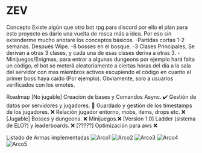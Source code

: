 # ZEV
Concepto
Existe algún que otro bot rpg para discord por ello el plan para este proyecto es darle una vuelta de rosca más a idea.
Por eso sin extenderme mucho anotaré los conceptos básicos.
-Partidas cortas 1-2 semanas. Después Wipe.
-8 bosses en el bosque.
-3 Clases Principales, Se derivan a otras 3 clases, y cada una de esas clases deriva a otras 3.
-Minijuegos/Enigmas, para entrar a algunas dungeons por ejemplo hará falta un código, el bot se meterá aleatoriamente a ciertas horas del día a la sala del servidor con mas miembros activos escupiendo el código en cuanto el primer boss haya caido (Por ejemplo).
Obviamente, solo a usuarios verificados con los emotes.

Roadmap
[No jugable]
Creación de bases y Comandos Async. ✔️
Gestión de datos por servidores y jugadores. 🚧
Guardado y gestión de los timestamps de los jugadores. ❌
Relación jugador entorno, mobs, items, drops etc. ❌
[Jugable]
Bosses y dungeons. ❌
Minijuegos.❌
[Version 1.0]
Ladder (sistema de ELO?) y leaderboards. ❌
[?????]
Optimización para aws ❌

Listado de Armas implementadas
![Arco1](https://user-images.githubusercontent.com/55221433/148049227-6388e6c9-8851-4308-9906-2cf42a1c1fe6.png)
![Arco2](https://user-images.githubusercontent.com/55221433/148049228-88d14f10-2434-4244-97d2-6111b341775d.png)
![Arco3](https://user-images.githubusercontent.com/55221433/148049229-bb819e7c-d950-4179-8713-fb85dfe7eb44.png)
![Arco4](https://user-images.githubusercontent.com/55221433/148049231-e65271a0-61a9-4da6-b485-aae23fb7215d.png)
![Arco5](https://user-images.githubusercontent.com/55221433/148049233-6000211f-17fc-4193-872b-c262209a7272.png)
